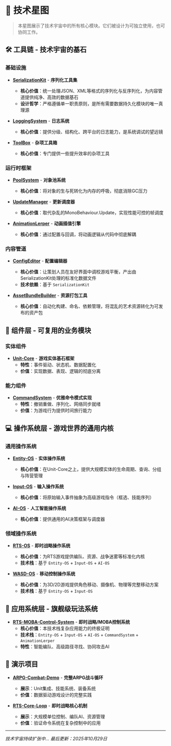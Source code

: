# 🌌 技术星图

> 本星图展示了技术宇宙中的所有核心模块。它们被设计为可独立使用，也可协同工作。

## 🛠️ 工具链 - 技术宇宙的基石

### 基础设施
*   **[SerializationKit](https://github.com/PeterParkers007/Tech-Cosmos.Infra.Serialization.git)** - **序列化工具集**
    - **核心价值**：统一处理JSON、XML等格式的序列化与反序列化，为内容管道提供纯净、高效的数据基石
    - **设计哲学**：严格遵循单一职责原则，是所有需要数据持久化模块的唯一真理源

*   **[LoggingSystem](https://github.com/PeterParkers007/Tech-Cosmos.Infra.LoggingSystem.git)** - **日志系统**
    - **核心价值**：提供分级、结构化、跨平台的日志能力，是系统调试的望远镜

*   **[ToolBox](https://github.com/PeterParkers007/Tech-Cosmos.Runtime.ToolBox.git)** - **杂项工具箱**
    - **核心价值**：专门提供一些提升效率的杂项工具

### 运行时框架
*   **[PoolSystem](https://github.com/PeterParkers007/Tech-Cosmos.Runtime.PoolSystem.git)** - **对象池系统**
    - **核心价值**：将对象的生与死转化为内存的呼吸，彻底消除GC压力
 
*   **[UpdateManager](https://github.com/PeterParkers007/Tech-Cosmos.Runtime.Update.git)** - **更新调度器**
    - **核心价值**：取代杂乱的MonoBehaviour.Update，实现性能可控的帧调度

*   **[AnimationLerper](https://github.com/PeterParkers007/Tech-Cosmos.Runtime.Animation.git)** - **动画插值引擎**
    - **核心价值**：通过配置与回调，将动画逻辑从代码中彻底解耦

### 内容管道
*   **[ConfigEditor](https://github.com/yourname/ConfigEditor)** - **配置编辑器**
    - **核心价值**：让策划人员在友好界面中调校游戏平衡，产出由SerializationKit处理的标准化数据文件
    - **技术依赖**：基于 `SerializationKit`

*   **[AssetBundleBuilder](https://github.com/PeterParkers007/Tech-Cosmos.Pipeline.AssetBundleBuilder.git)** - **资源打包工具**
    - **核心价值**：自动化构建、命名、依赖管理，将混乱的艺术资源转化为可发布的资产包

## 🧱 组件层 - 可复用的业务模块

### 实体组件
*   **[Unit-Core](https://github.com/PeterParkers007/Tech-Cosmos.Component.UnitCore.git)** - **游戏实体基石框架**
    - **特性**：事件驱动、状态机、数据配置化
    - **价值**：实现数据、表现、逻辑的彻底分离

### 能力组件  
*   **[CommandSystem](https://github.com/yourname/CommandSystem)** - **优雅命令模式实现**
    - **特性**：撤销重做、序列化、网络同步就绪
    - **价值**：为游戏行为提供时间旅行能力

## 💻 操作系统层 - 游戏世界的通用内核

### 通用操作系统
*   **[Entity-OS](https://github.com/PeterParkers007/Tech-Cosmos.Framework.ECS.git)** - **实体操作系统**
    - **核心价值**：在Unit-Core之上，提供大规模实体的生命周期、查询、分组与阵营管理

*   **[Input-OS](https://github.com/yourname/Input-OS)** - **输入操作系统**  
    - **核心价值**：将原始输入事件抽象为高级游戏指令（框选、技能序列）

*   **[AI-OS](https://github.com/yourname/AI-OS)** - **人工智能操作系统**
    - **核心价值**：提供通用的AI决策框架与调度器

### 领域操作系统
*   **[RTS-OS](链接)** - **即时战略操作系统**
    - **核心价值**：为RTS游戏提供编队、资源、战争迷雾等标准化内核
    - **技术栈**：基于 `Entity-OS` + `Input-OS` + `AI-OS`

*   **[WASD-OS](链接)** - **移动控制操作系统**
    - **核心价值**：为3D/2D游戏提供角色移动、摄像机、物理等完整移动方案
    - **技术栈**：基于 `Entity-OS` + `Input-OS`

## 🎯 应用系统层 - 旗舰级玩法系统

*   **[RTS-MOBA-Control-System](https://github.com/yourname/RTS-MOBA-Control-System)** - **即时战略/MOBA控制系统**
    - **核心价值**：本技术栈复杂应用能力的终极证明
    - **技术栈**：`Entity-OS` + `Input-OS` + `AI-OS` + `CommandSystem` + `AnimationLerper`
    - **特性**：智能编队、高级路径寻找、协同攻击AI

## 🚀 演示项目

*   **[ARPG-Combat-Demo](https://github.com/yourname/ARPG-Combat-Demo)** - **完整ARPG战斗循环**
    - **展示**：Unit集成、技能系统、装备系统
    - **价值**：数据驱动游戏设计的完整实践

*   **[RTS-Core-Loop](https://github.com/yourname/RTS-Core-Loop)** - **即时战略核心机制**  
    - **展示**：大规模单位控制、编队AI、资源管理
    - **价值**：验证命令系统在复杂控制中的应用

---

*技术宇宙持续扩张中... 最后更新：2025年10月29日*